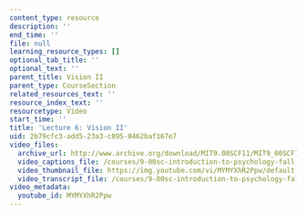 ```yaml
---
content_type: resource
description: ''
end_time: ''
file: null
learning_resource_types: []
optional_tab_title: ''
optional_text: ''
parent_title: Vision II
parent_type: CourseSection
related_resources_text: ''
resource_index_text: ''
resourcetype: Video
start_time: ''
title: 'Lecture 6: Vision II'
uid: 2b79cfc3-add5-23a3-c895-0462baf167e7
video_files:
  archive_url: http://www.archive.org/download/MIT9.00SCF11/MIT9_00SCF11_lec06_300k.mp4
  video_captions_file: /courses/9-00sc-introduction-to-psychology-fall-2011/a4a9d71f517f53d6996359c9e624ce29_MYMYXhR2Ppw.vtt
  video_thumbnail_file: https://img.youtube.com/vi/MYMYXhR2Ppw/default.jpg
  video_transcript_file: /courses/9-00sc-introduction-to-psychology-fall-2011/bf1438f5da28d404bf4f76053d8a8077_MYMYXhR2Ppw.pdf
video_metadata:
  youtube_id: MYMYXhR2Ppw
---
```

